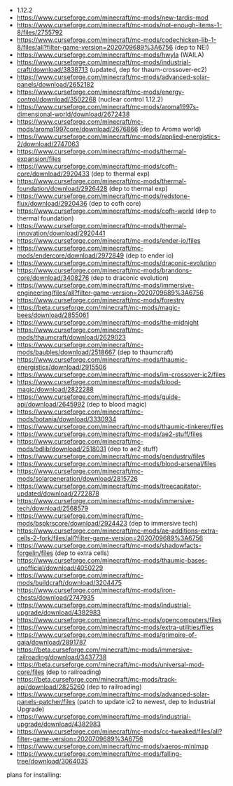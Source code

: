 - 1.12.2
- https://www.curseforge.com/minecraft/mc-mods/new-tardis-mod
- https://www.curseforge.com/minecraft/mc-mods/not-enough-items-1-8/files/2755792
- https://www.curseforge.com/minecraft/mc-mods/codechicken-lib-1-8/files/all?filter-game-version=2020709689%3A6756 (dep to NEI)
- https://www.curseforge.com/minecraft/mc-mods/hwyla (WAILA)
- https://www.curseforge.com/minecraft/mc-mods/industrial-craft/download/3838713 (updated, dep for thaum-crossover-ec2)
- https://www.curseforge.com/minecraft/mc-mods/advanced-solar-panels/download/2652182
- https://www.curseforge.com/minecraft/mc-mods/energy-control/download/3502268 (nuclear control 1.12.2)
- https://www.curseforge.com/minecraft/mc-mods/aroma1997s-dimensional-world/download/2672438
- https://www.curseforge.com/minecraft/mc-mods/aroma1997core/download/2676866 (dep to Aroma world)
- https://www.curseforge.com/minecraft/mc-mods/applied-energistics-2/download/2747063
- https://www.curseforge.com/minecraft/mc-mods/thermal-expansion/files
- https://www.curseforge.com/minecraft/mc-mods/cofh-core/download/2920433 (dep to thermal exp)
- https://www.curseforge.com/minecraft/mc-mods/thermal-foundation/download/2926428 (dep to thermal exp)
- https://www.curseforge.com/minecraft/mc-mods/redstone-flux/download/2920436 (dep to cofh core)
- https://www.curseforge.com/minecraft/mc-mods/cofh-world (dep to thermal foundation)
- https://www.curseforge.com/minecraft/mc-mods/thermal-innovation/download/2920441
- https://www.curseforge.com/minecraft/mc-mods/ender-io/files
- https://www.curseforge.com/minecraft/mc-mods/endercore/download/2972849 (dep to ender io)
- https://www.curseforge.com/minecraft/mc-mods/draconic-evolution
- https://www.curseforge.com/minecraft/mc-mods/brandons-core/download/3408276 (dep to draconic evolution)
- https://www.curseforge.com/minecraft/mc-mods/immersive-engineering/files/all?filter-game-version=2020709689%3A6756
- https://www.curseforge.com/minecraft/mc-mods/forestry
- https://beta.curseforge.com/minecraft/mc-mods/magic-bees/download/2855061
- https://www.curseforge.com/minecraft/mc-mods/the-midnight
- https://www.curseforge.com/minecraft/mc-mods/thaumcraft/download/2629023
- https://www.curseforge.com/minecraft/mc-mods/baubles/download/2518667 (dep to thaumcraft)
- https://www.curseforge.com/minecraft/mc-mods/thaumic-energistics/download/2915506
- https://www.curseforge.com/minecraft/mc-mods/im-crossover-ic2/files
- https://www.curseforge.com/minecraft/mc-mods/blood-magic/download/2822288
- https://www.curseforge.com/minecraft/mc-mods/guide-api/download/2645992 (dep to blood magic)
- https://www.curseforge.com/minecraft/mc-mods/botania/download/3330934
- https://www.curseforge.com/minecraft/mc-mods/thaumic-tinkerer/files
- https://www.curseforge.com/minecraft/mc-mods/ae2-stuff/files
- https://www.curseforge.com/minecraft/mc-mods/bdlib/download/2518031 (dep to ae2 stuff)
- https://www.curseforge.com/minecraft/mc-mods/gendustry/files
- https://www.curseforge.com/minecraft/mc-mods/blood-arsenal/files
- https://www.curseforge.com/minecraft/mc-mods/solargeneration/download/2815726
- https://www.curseforge.com/minecraft/mc-mods/treecapitator-updated/download/2722878
- https://www.curseforge.com/minecraft/mc-mods/immersive-tech/download/2568579
- https://www.curseforge.com/minecraft/mc-mods/bspkrscore/download/2924423 (dep to immersive tech)
- https://www.curseforge.com/minecraft/mc-mods/ae-additions-extra-cells-2-fork/files/all?filter-game-version=2020709689%3A6756
- https://www.curseforge.com/minecraft/mc-mods/shadowfacts-forgelin/files (dep to extra cells)
- https://www.curseforge.com/minecraft/mc-mods/thaumic-bases-unofficial/download/4050229
- https://www.curseforge.com/minecraft/mc-mods/buildcraft/download/3204475
- https://www.curseforge.com/minecraft/mc-mods/iron-chests/download/2747935
- https://www.curseforge.com/minecraft/mc-mods/industrial-upgrade/download/4382983
- https://www.curseforge.com/minecraft/mc-mods/opencomputers/files
- https://www.curseforge.com/minecraft/mc-mods/extra-utilities/files
- https://www.curseforge.com/minecraft/mc-mods/grimoire-of-gaia/download/2891787
- https://beta.curseforge.com/minecraft/mc-mods/immersive-railroading/download/3437738
- https://beta.curseforge.com/minecraft/mc-mods/universal-mod-core/files (dep to railroading)
- https://beta.curseforge.com/minecraft/mc-mods/track-api/download/2825260 (dep to railroading)
- https://www.curseforge.com/minecraft/mc-mods/advanced-solar-panels-patcher/files (patch to update ic2 to newest, dep to Industrial Upgrade)
- https://www.curseforge.com/minecraft/mc-mods/industrial-upgrade/download/4382983
- https://www.curseforge.com/minecraft/mc-mods/cc-tweaked/files/all?filter-game-version=2020709689%3A6756
- https://www.curseforge.com/minecraft/mc-mods/xaeros-minimap
- https://www.curseforge.com/minecraft/mc-mods/falling-tree/download/3064035

plans for installing:

